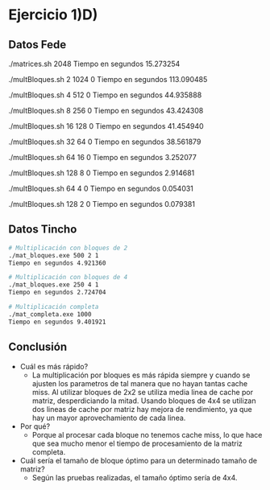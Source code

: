 # Ejercicio 1)D)

## Datos Fede

./matrices.sh 2048
Tiempo en segundos 15.273254

./multBloques.sh 2 1024 0
Tiempo en segundos 113.090485

./multBloques.sh 4 512 0
Tiempo en segundos 44.935888

./multBloques.sh 8 256 0
Tiempo en segundos 43.424308

./multBloques.sh 16 128 0
Tiempo en segundos 41.454940

./multBloques.sh 32 64 0
Tiempo en segundos 38.561879

./multBloques.sh 64 16 0
Tiempo en segundos 3.252077

./multBloques.sh 128 8 0
Tiempo en segundos 2.914681

./multBloques.sh 64 4 0
Tiempo en segundos 0.054031

./multBloques.sh 128 2 0
Tiempo en segundos 0.079381

## Datos Tincho

```sh
# Multiplicación con bloques de 2
./mat_bloques.exe 500 2 1
Tiempo en segundos 4.921360 
```

```sh
# Multiplicación con bloques de 4
./mat_bloques.exe 250 4 1
Tiempo en segundos 2.724704 
```

```sh
# Multiplicación completa
./mat_completa.exe 1000
Tiempo en segundos 9.401921
```

## Conclusión
* Cuál es más rápido?
  * La multiplicación por bloques es más rápida siempre y cuando se ajusten los parametros de tal manera que 
    no hayan tantas cache miss. Al utilizar bloques de 2x2 se utiliza media linea de cache por matriz,
    desperdiciando la mitad. Usando bloques de 4x4 se utilizan dos lineas de cache por matriz hay mejora de
    rendimiento, ya que hay un mayor aprovechamiento de cada linea.
* Por qué?
  * Porque al procesar cada bloque no tenemos cache miss, lo que hace que sea mucho menor el tiempo de procesamiento
    de la matriz completa.
* Cuál sería el tamaño de bloque óptimo para un determinado tamaño de matriz?
  * Según las pruebas realizadas, el tamaño óptimo sería de 4x4.